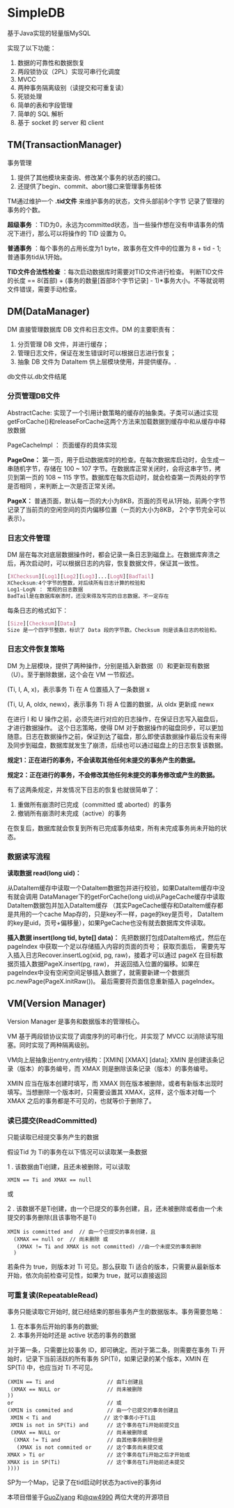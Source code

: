 # SimpleDB
基于Java实现的轻量版MySQL

实现了以下功能：

1. 数据的可靠性和数据恢复
2. 两段锁协议（2PL）实现可串行化调度
3. MVCC
4. 两种事务隔离级别（读提交和可重复读）
5. 死锁处理
6. 简单的表和字段管理
7. 简单的 SQL 解析
8. 基于 socket 的 server 和 client

## TM(TransactionManager)
事务管理
1. 提供了其他模块来查询、修改某个事务的状态的接口。
2. 还提供了begin、commit、abort接口来管理事务桩体

TM通过维护一个 **.tid文件** 来维护事务的状态，文件头部前8个字节
记录了管理的事务的个数。

**超级事务** ：TID为0，永远为committed状态，当一些操作想在没有申请事务的情况下进行，那么可以将操作的 TID 设置为 0。

**普通事务** ：每个事务的占用长度为1 byte，故事务在文件中的位置为
8 + tid - 1; 普通事务tid从1开始。

**TID文件合法性检查** ：每次启动数据库时需要对TID文件进行检查。
判断TID文件的长度 == 8(首部) + (事务的数量[首部8个字节记录] - 1)*事务大小。不等就说明文件错误，需要手动检查。

## DM(DataManager)

DM 直接管理数据库 DB 文件和日志文件。DM 的主要职责有：
1) 分页管理 DB 文件，并进行缓存；
2) 管理日志文件，保证在发生错误时可以根据日志进行恢复；
3) 抽象 DB 文件为 DataItem 供上层模块使用，并提供缓存。.

db文件以.db文件结尾

### 分页管理DB文件

AbstractCache: 实现了一个引用计数策略的缓存的抽象类。子类可以通过实现getForCache()和releaseForCache这两个方法来加载数据到缓存中和从缓存中释放数据

PageCacheImpl ： 页面缓存的具体实现

**PageOne：** 第一页，用于启动数据库时的检查。在每次数据库启动时，会生成一串随机字节，存储在 100 ~ 107 字节。在数据库正常关闭时，会将这串字节，拷贝到第一页的 108 ~ 115 字节。数据库在每次启动时，就会检查第一页两处的字节是否相同
，来判断上一次是否正常关闭。

**PageX：** 普通页面，默认每一页的大小为8KB，页面的页号从1开始，前两个字节记录了当前页的空闲空间的页内偏移位置（一页的大小为8KB， 2个字节完全可以表示）。

### 日志文件管理
DM 层在每次对底层数据操作时，都会记录一条日志到磁盘上。在数据库奔溃之后，再次启动时，可以根据日志的内容，恢复数据文件，保证其一致性。
```css
[XChecksum][Log1][Log2][Log3]...[LogN][BadTail]
XChecksum:4个字节的整数，对后续所有日志计算的校验和
Log1~LogN ： 常规的日志数据
BadTail是在数据库崩溃时，还没来得及写完的日志数据，不一定存在
```
每条日志的格式如下：
```css
[Size][Checksum][Data]
Size 是一个四字节整数，标识了 Data 段的字节数。Checksum 则是该条日志的校验和。
```
### 日志文件恢复策略
DM 为上层模块，提供了两种操作，分别是插入新数据（I）和更新现有数据（U）。至于删除数据，这个会在 VM 一节叙述。

(Ti, I, A, x)，表示事务 Ti 在 A 位置插入了一条数据 x

(Ti, U, A, oldx, newx)，表示事务 Ti 将 A 位置的数据，从 oldx 更新成 newx

在进行 I 和 U 操作之前，必须先进行对应的日志操作，在保证日志写入磁盘后，才进行数据操作。
这个日志策略，使得 DM 对于数据操作的磁盘同步，可以更加随意。日志在数据操作之前，保证到达了磁盘，那么即使该数据操作最后没有来得及同步到磁盘，数据库就发生了崩溃，后续也可以通过磁盘上的日志恢复该数据。

**规定1：正在进行的事务，不会读取其他任何未提交的事务产生的数据。**

**规定2：正在进行的事务，不会修改其他任何未提交的事务修改或产生的数据。**

有了这两条规定，并发情况下日志的恢复也就很简单了：

1. 重做所有崩溃时已完成（committed 或 aborted）的事务
2. 撤销所有崩溃时未完成（active）的事务

在恢复后，数据库就会恢复到所有已完成事务结束，所有未完成事务尚未开始的状态。

### 数据读写流程
**读取数据 read(long uid)：**

从DataItem缓存中读取一个DataItem数据包并进行校验，如果DataItem缓存中没有就会调用 
	DataManager下的getForCache(long uid)从PageCache缓存中读取DataItem数据包并加入DataItem缓存
	（其实PageCache缓存和DataItem缓存都是共用的一个cache Map存的，只是key不一样，page的key是页号，
	 DataItem的key是uid，页号+偏移量），如果PgeCache也没有就去数据库文件读取。

**插入数据 insert(long tid, byte[] data)：**
先把数据打包成DataItem格式，然后在 pageIndex 中获取一个足以存储插入内容的页面的页号； 获取页面后，
	需要先写入插入日志Recover.insertLog(xid, pg, raw)，接着才可以通过 pageX 在目标数据页插入数据PageX.insert(pg, raw)，
	并返回插入位置的偏移。如果在pageIndex中没有空闲空间足够插入数据了，就需要新建一个数据页pc.newPage(PageX.initRaw())。
	最后需要将页面信息重新插入 pageIndex。
	
## VM(Version Manager)
Version Manager 是事务和数据版本的管理核心。

VM 基于两段锁协议实现了调度序列的可串行化，并实现了 MVCC 以消除读写阻塞。同时实现了两种隔离级别。

VM向上层抽象出entry,entry结构：[XMIN] [XMAX] [data];
XMIN 是创建该条记录（版本）的事务编号，而 XMAX 则是删除该条记录（版本）的事务编号。

XMIN 应当在版本创建时填写，而 XMAX 则在版本被删除，或者有新版本出现时填写。当想删除一个版本时，只需要设置其 XMAX，这样，这个版本对每一个 XMAX 之后的事务都是不可见的，也就等价于删除了。

### 读已提交(ReadCommitted)
只能读取已经提交事务产生的数据

假设Tid 为 Ti的事务在以下情况可以读取某一条数据

1 . 该数据由Ti创建，且还未被删除，可以读取
```text
XMIN == Ti and XMAX == null
```
或

2 . 该数据不是Ti创建，由一个已提交的事务创建，且，还未被删除或者由一个未提交的事务删除(且该事物不是Ti)
```text
XMIN is committed and  // 由一个已提交的事务创建，且
  (XMAX == null or  // 尚未删除 或
   (XMAX != Ti and XMAX is not committed) //由一个未提交的事务删除
  )
```
若条件为 true，则版本对 Ti 可见。那么获取 Ti 适合的版本，只需要从最新版本开始，依次向前检查可见性，如果为 true，就可以直接返回


### 可重复读(RepeatableRead)
事务只能读取它开始时, 就已经结束的那些事务产生的数据版本。事务需要忽略：
1. 在本事务后开始的事务的数据;
2. 本事务开始时还是 active 状态的事务的数据

对于第一条，只需要比较事务 ID，即可确定。而对于第二条，则需要在事务 Ti 开始时，记录下当前活跃的所有事务 SP(Ti)，如果记录的某个版本，XMIN 在 SP(Ti) 中，也应当对 Ti 不可见。
```text
(XMIN == Ti and                 // 由Ti创建且
 (XMAX == NULL or               // 尚未被删除
))
or                              // 或
(XMIN is commited and           // 由一个已提交的事务创建且
 XMIN < Ti and                 // 这个事务小于Ti且
 XMIN is not in SP(Ti) and      // 这个事务在Ti开始前提交且
 (XMAX == NULL or               // 尚未被删除或
  (XMAX != Ti and               // 由其他事务删除但是
   (XMAX is not commited or     // 这个事务尚未提交或
XMAX > Ti or                    // 这个事务在Ti开始之后才开始或
XMAX is in SP(Ti)               // 这个事务在Ti开始前还未提交
))))

```
SP为一个Map，记录了在tid启动时状态为active的事务id





本项目借鉴于[GuoZiyang](https://github.com/CN-GuoZiyang/MYDB) 和[@qw4990](https://github.com/qw4990/NYADB2) 两位大佬的开源项目